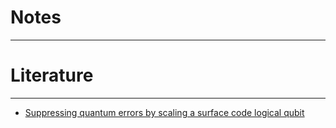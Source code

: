 # Notes
---






# Literature 
---
- [Suppressing quantum errors by scaling a surface code logical qubit](https://arxiv.org/pdf/2207.06431.pdf)
